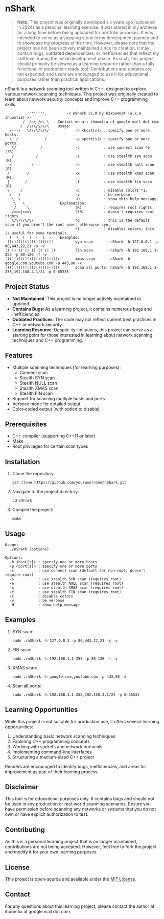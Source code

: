 # nShark

> **Note**:
> This project was originally developed six years ago (uploaded in 2024) as a personal learning exercise. It was stored in my archives for a long time before being uploaded for portfolio purposes. It was intended to serve as a stepping stone in my development journey and to showcase my progress at the time. However, please note that the project has not been actively maintained since its creation. It may contain bugs, outdated dependencies, or inefficiencies that reflect my skill level during the initial development phase. As such, this project should primarily be viewed as a learning resource rather than a fully functional or production-ready tool. Contributions and updates are not expected, and users are encouraged to use it for educational purposes rather than practical applications.

nShark is a network scanning tool written in C++, designed to explore various network scanning techniques. This project was originally created to learn about network security concepts and improve C++ programming skills.

```
         .''''''''.         -< nShark v1.0 by h3xbu4n34 (a.k.a ihuomtia) >-
        /  /o\ /o\ \    Contact me at: ihuomtia at google mail dot com
       /  /\/\/\/\/\    Usage:
  /---/   \/\/\/\/\/            -h <host[s]> : specify one or more hosts.
  \  /            /             -p <port[s]> : specify one or more ports.
   \/           /               -c           : use connect scan *0 (!R).
   /          /                 -s           : use stealth syn scan (R).
  /         /                   -n           : use stealth null scan (R).
 /        /                     -x           : use stealth xmas scan (R).
 |       /                      -f           : use stealth fin scan (R).
 \     /                        -C           : disable colors *1.
  \   /                         -v           : be verbose.
   \  \                         -H           : show this help message.
    \   \                Explanation:
    /     \                     (R)          : requires root rights.
   /===|===\                    (!R)         : doesn't requires root rights.
   \/\/\/\/\/                   *0           : this is the default scan if you aren't the root user, otherwise syn.
                                *1           : disables colors, this is useful for some terminals.
  (  )  (  )  (  )  )    Examples:
 ()()()()()()()()()()(          syn scan      : nShark -h 127.0.0.1 -p 80,443,22,21 -s -v
() () () () () () () ()         fin scan      : nShark -h 192.168.1.1-255 -p 80-120 -f -v
()()()()()()()()()()()()(       xmas scan     : nShark -h google.com,youtube.com -p 443,80 -x
()()()()()()()()()()()()(       scan all ports: nShark -h 192.168.1.1-255,192.168.4.1/24 -p 0-65535
```

## Project Status

- **Not Maintained**: This project is no longer actively maintained or updated.
- **Contains Bugs**: As a learning project, it contains numerous bugs and inefficiencies.
- **Outdated Practices**: The code may not reflect current best practices in C++ or network security.
- **Learning Resource**: Despite its limitations, this project can serve as a starting point for those interested in learning about network scanning techniques and C++ programming.

## Features

- Multiple scanning techniques (for learning purposes):
  - Connect scan
  - Stealth SYN scan
  - Stealth NULL scan
  - Stealth XMAS scan
  - Stealth FIN scan
- Support for scanning multiple hosts and ports
- Verbose mode for detailed output
- Color-coded output (with option to disable)

## Prerequisites

- C++ compiler (supporting C++11 or later)
- Make
- Root privileges for certain scan types

## Installation

1. Clone the repository:
   ```
   git clone https://github.com/yourusername/nShark.git
   ```
2. Navigate to the project directory:
   ```
   cd nShark
   ```
3. Compile the project:
   ```
   make
   ```

## Usage

```
Usage:
  ./nShark [options]

Options:
  -h <host[s]> : specify one or more hosts
  -p <port[s]> : specify one or more ports
  -c           : use connect scan (default for non-root, doesn't require root)
  -s           : use stealth SYN scan (requires root)
  -n           : use stealth NULL scan (requires root)
  -x           : use stealth XMAS scan (requires root)
  -f           : use stealth FIN scan (requires root)
  -C           : disable colors
  -v           : be verbose
  -H           : show help message
```

## Examples

1. SYN scan:
   ```
   sudo ./nShark -h 127.0.0.1 -p 80,443,22,21 -s -v
   ```

2. FIN scan:
   ```
   sudo ./nShark -h 192.168.1.1-255 -p 80-120 -f -v
   ```

3. XMAS scan:
   ```
   sudo ./nShark -h google.com,youtube.com -p 443,80 -x
   ```

4. Scan all ports:
   ```
   sudo ./nShark -h 192.168.1.1-255,192.168.4.1/24 -p 0-65535
   ```

## Learning Opportunities

While this project is not suitable for production use, it offers several learning opportunities:

1. Understanding basic network scanning techniques
2. Exploring C++ programming concepts
3. Working with sockets and network protocols
4. Implementing command-line interfaces
5. Structuring a medium-sized C++ project

Readers are encouraged to identify bugs, inefficiencies, and areas for improvement as part of their learning process.

## Disclaimer

This tool is for educational purposes only. It contains bugs and should not be used in any production or real-world scanning scenarios. Ensure you have permission before scanning any networks or systems that you do not own or have explicit authorization to test.

## Contributing

As this is a personal learning project that is no longer maintained, contributions are not being accepted. However, feel free to fork the project and modify it for your own learning purposes.

## License

This project is open-source and available under the [MIT License](https://opensource.org/licenses/MIT).

## Contact

For any questions about this learning project, please contact the author at: ihuomtia at google mail dot com
